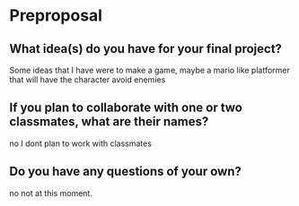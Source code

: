 # Preproposal

## What idea(s) do you have for your final project?
 Some ideas that I have were to make a game, maybe a mario like platformer that will have the character avoid enemies 


## If you plan to collaborate with one or two classmates, what are their names?

no I dont plan to work with classmates 

## Do you have any questions of your own?

no not at this moment.
